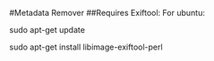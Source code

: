 #Metadata Remover
##Requires Exiftool:
For ubuntu: 

sudo apt-get update

sudo apt-get install libimage-exiftool-perl